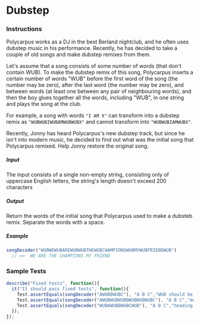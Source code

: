 # Dubstep

### Instructions
Polycarpus works as a DJ in the best Berland nightclub, and he often uses dubstep music in his performance. Recently, 
he has decided to take a couple of old songs and make dubstep remixes from them.

Let's assume that a song consists of some number of words (that don't contain WUB). To make the dubstep remix of this 
song, Polycarpus inserts a certain number of words "WUB" before the first word of the song (the number may be zero), 
after the last word (the number may be zero), and between words (at least one between any pair of neighbouring words), 
and then the boy glues together all the words, including "WUB", in one string and plays the song at the club.

For example, a song with words `"I AM X"` can transform into a dubstep remix as `"WUBWUBIWUBAMWUBWUBX"` and cannot 
transform into `"WUBWUBIAMWUBX"`.

Recently, Jonny has heard Polycarpus's new dubstep track, but since he isn't into modern music, he decided to find out 
what was the initial song that Polycarpus remixed. Help Jonny restore the original song.

##### Input
The input consists of a single non-empty string, consisting only of uppercase English letters, the string's length 
doesn't exceed 200 characters

##### Output
Return the words of the initial song that Polycarpus used to make a dubsteb remix. Separate the words with a space.

##### Example
```js
songDecoder("WUBWEWUBAREWUBWUBTHEWUBCHAMPIONSWUBMYWUBFRIENDWUB")
  // =>  WE ARE THE CHAMPIONS MY FRIEND
```

### Sample Tests
```js
describe("Fixed tests", function(){
  it("It should pass fixed tests", function(){
    Test.assertEquals(songDecoder("AWUBBWUBC"), "A B C","WUB should be replaced by 1 space");
    Test.assertEquals(songDecoder("AWUBWUBWUBBWUBWUBWUBC"), "A B C","multiples WUB should be replaced by only 1 space");
    Test.assertEquals(songDecoder("WUBAWUBBWUBCWUB"), "A B C","heading or trailing spaces should be removed");
  });
});
```